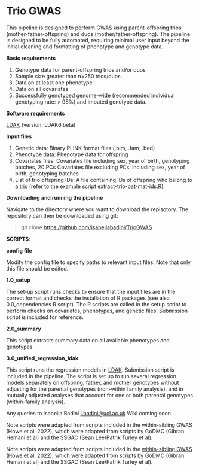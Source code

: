 # Trio GWAS

This pipeline is designed to perform GWAS using parent-offspring trios (mother-father-offspring) and duos (mother/father-offspring). The pipeline is designed to be fully automated, requiring minimal user input beyond the initial cleaning and formatting of phenotype and genotype data.

**Basic requirements**
1.	Genotype data for parent-offspring trios and/or duos 
2.	Sample size greater than n=250 trios/duos
3.	Data on at least one phenotype
4.	Data on all covariates 
5.	Successfully genotyped genome-wide (recommended individual genotyping rate: > 95%) and imputed genotype data.

**Software requirements**

[LDAK](https://dougspeed.com/) (version: LDAK6.beta)

**Input files**
1. Genetic data: Binary PLINK format files (.bim, .fam, .bed)
2. Phenotype data: Phenotype data for offspring
3. Covariates files: 
Covariates file including sex, year of birth, genotyping batches, 20 PCs 
Covariates file excluding PCs: including sex, year of birth, genotyping batches
4. List of trio offspring IDs: A file containing IDs of offspring who belong to a trio (refer to the example script extract-trio-pat-mat-ids.R).

**Downloading and running the pipeline**

Navigate to the directory where you want to download the repisotory. The repository can then be downloaded using git: 

> git clone https://github.com/isabellabadini/TrioGWAS

**SCRIPTS**:

**config file**

Modify the config file to specify paths to relevant input files. Note that only this file should be edited.

**1.0_setup**

The set-up script runs checks to ensure that the input files are in the correct format and checks the installation of R packages (see also 0.0_dependencies.R script). The R scripts are called in the setup script to perform checks on covariates, phenotypes, and genetic files. Submission script is included for reference. 

**2.0_summary**

This script extracts summary data on all available phenotypes and genotypes. 

**3.0_unified_regression_ldak**

This script runs the regression models in [LDAK](https://dougspeed.com). Submission script is included in the pipeline. The script is set up to run several regression models separately on offspring, father, and mother genotypes without adjusting for the parental genotypes (non-within family analysis), and in mutually adjusted analyses that account for one or both parental genotypes (within-family analysis).

Any queries to Isabella Badini [i.badini@ucl.ac.uk](i.badini@ucl.ac.uk)
Wiki coming soon. 

Note scripts were adapted from scripts included in the within-sibling GWAS (Howe et al. 2022), which were adapted from scripts by GoDMC (Gibran Hemani et al) and the SSGAC (Sean Lee/Patrik Turley et al).

Note scripts were adapted from scripts included in the [within-sibling GWAS](https://github.com/LaurenceHowe/SiblingGWAS) [(Howe et al. 2022)](https://www.nature.com/articles/s41588-022-01062-7), which were adapted from scripts by GoDMC (Gibran Hemani et al) and the SSGAC (Sean Lee/Patrik Turley et al).
